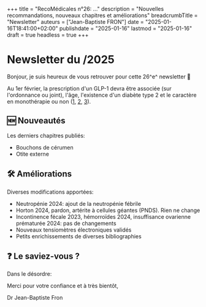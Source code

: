 +++
title = "RecoMédicales n°26:  ..."
description = "Nouvelles recommandations, nouveaux chapitres et améliorations"
breadcrumbTitle = "Newsletter"
auteurs = ["Jean-Baptiste FRON"]
date = "2025-01-16T18:41:00+02:00"
publishdate = "2025-01-16"
lastmod = "2025-01-16"
draft = true
headless = true
+++

# Newsletter du /2025

Bonjour, je suis heureux de vous retrouver pour cette 26^e^ newsletter 📰

Au 1er février, la prescription d'un GLP-1 devra être associée (sur l'ordonnance ou joint), l'âge, l'existence d'un diabète type 2 et le caractère en monothérapie ou non ([1](https://www.legifrance.gouv.fr/jorf/id/JORFTEXT000050976378), [2](https://www.legifrance.gouv.fr/jorf/id/JORFTEXT000050976404), [3](https://www.legifrance.gouv.fr/jorf/id/JORFTEXT000050976456)).

## 🆕 Nouveautés

Les derniers chapitres publiés:

- Bouchons de cérumen
- Otite externe

## 🛠️ Améliorations

Diverses modifications apportées:

- Neutropénie 2024: ajout de la neutropénie fébrile
- Horton 2024, pardon, artérite à cellules géantes (PNDS). Rien ne change
- Incontinence fécale 2023, hémorroïdes 2024, insuffisance ovarienne prématurée 2024: pas de changements
- Nouveaux tensiomètres électroniques validés
- Petits enrichissements de diverses bibliographies

## ❓ Le saviez-vous ?

Dans le désordre:



Merci pour votre confiance et à très bientôt,

Dr Jean-Baptiste Fron
